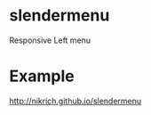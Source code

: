 slendermenu
===========

Responsive Left menu

Example
===========
http://nikrich.github.io/slendermenu
